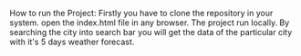 How to run the Project:
Firstly you have to clone the repository in your system.
open the index.html file in any browser.
The project run locally.
By searching the city into search bar you will get the data of the particular city with it's  5 days weather forecast.
